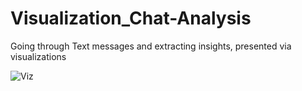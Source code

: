 # Visualization_Chat-Analysis
Going through Text messages and extracting insights, presented via visualizations


![Viz](https://postimg.cc/gallery/xMVK91S)
